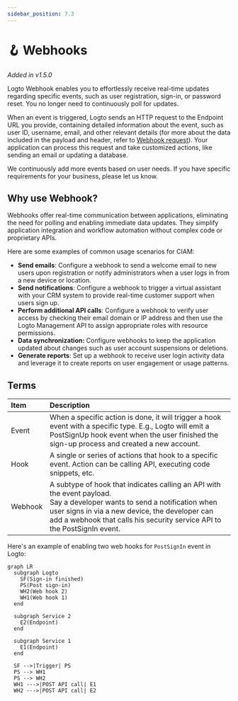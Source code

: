 ```yaml
---
sidebar_position: 7.3
---
```


# 🪝 Webhooks

_Added in v1.5.0_

Logto Webhook enables you to effortlessly receive real-time updates regarding specific events, such as user registration, sign-in, or password reset. You no longer need to continuously poll for updates.

When an event is triggered, Logto sends an HTTP request to the Endpoint URL you provide, containing detailed information about the event, such as user ID, username, email, and other relevant details (for more about the data included in the payload and header, refer to [Webhook request](./webhook-request.md)). Your application can process this request and take customized actions, like sending an email or updating a database.

We continuously add more events based on user needs. If you have specific requirements for your business, please let us know.

## Why use Webhook?

Webhooks offer real-time communication between applications, eliminating the need for polling and enabling immediate data updates. They simplify application integration and workflow automation without complex code or proprietary APIs.

Here are some examples of common usage scenarios for CIAM:

- **Send emails**: Configure a webhook to send a welcome email to new users upon registration or notify administrators when a user logs in from a new device or location.
- **Send notifications**: Configure a webhook to trigger a virtual assistant with your CRM system to provide real-time customer support when users sign up.
- **Perform additional API calls**: Configure a webhook to verify user access by checking their email domain or IP address and then use the Logto Management API to assign appropriate roles with resource permissions.
- **Data synchronization:** Configure webhooks to keep the application updated about changes such as user account suspensions or deletions.
- **Generate reports**: Set up a webhook to receive user login activity data and leverage it to create reports on user engagement or usage patterns.

## Terms

| Item    | Description                                                                                                                                                                                                                                                |
| :------ | :--------------------------------------------------------------------------------------------------------------------------------------------------------------------------------------------------------------------------------------------------------- |
| Event   | When a specific action is done, it will trigger a hook event with a specific type. E.g., Logto will emit a PostSignUp hook event when the user finished the sign-up process and created a new account.                                                     |
| Hook    | A single or series of actions that hook to a specific event. Action can be calling API, executing code snippets, etc.                                                                                                                                      |
| Webhook | A subtype of hook that indicates calling an API with the event payload.<br/>Say a developer wants to send a notification when user signs in via a new device, the developer can add a webhook that calls his security service API to the PostSignIn event. |

Here's an example of enabling two web hooks for `PostSignIn` event in Logto:

```mermaid
graph LR
  subgraph Logto
    SF(Sign-in finished)
    PS(Post sign-in)
    WH2(Web hook 2)
    WH1(Web hook 1)
  end

  subgraph Service 2
    E2(Endpoint)
  end

  subgraph Service 1
    E1(Endpoint)
  end

  SF -->|Trigger| PS
  PS --> WH1
  PS --> WH2
  WH1 --->|POST API call| E1
  WH2 --->|POST API call| E2
```
